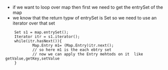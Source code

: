 * if we want to loop over map then first we need to get the entrySet of the map 
* we know that the return typw of entrySet is Set so we need to use an iterator over that set

```
    Set s1 = map.entrySet();
    Iterator itr = s1.iterator();
    while(itr.hasNext()){
            Map.Entry m1= (Map.Entry)itr.next();
            // so here m1 is the each ebtry set
            // now we can apply the Entry mehtods on it  like getValue,getKey,setValue
    }
```
